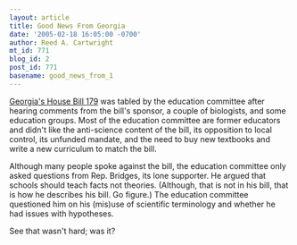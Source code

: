 ```yaml
---
layout: article
title: Good News From Georgia
date: '2005-02-18 16:05:00 -0700'
author: Reed A. Cartwright
mt_id: 771
blog_id: 2
post_id: 771
basename: good_news_from_1
---
```

[Georgia's House Bill 179](http://www.dererumnatura.us/archives/2005/01/full_text_of_hb.html) was tabled by the education committee after hearing comments from the bill's sponsor, a couple of biologists, and some education groups.  Most of the education committee are former educators and didn't like the anti-science content of the bill, its opposition to local control, its unfunded mandate, and the need to buy new textbooks and write a new curriculum to match the bill.

Although many people spoke against the bill, the education committee only asked questions from Rep. Bridges, its lone supporter.  He argued that schools should teach facts not theories.  (Although, that is not in his bill, that is how he describes his bill.  Go figure.)  The education committee questioned him on his (mis)use of scientific terminology and whether he had issues with hypotheses.

See that wasn't hard; was it?
